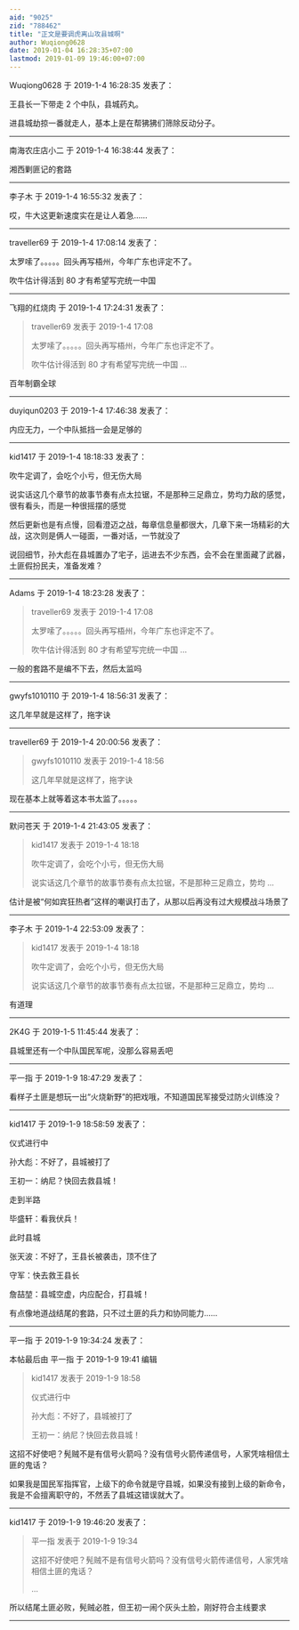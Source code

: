 ```yaml
---
aid: "9025"
zid: "788462"
title: "正文是要调虎离山攻县城啊"
author: Wuqiong0628
date: 2019-01-04 16:28:35+07:00
lastmod: 2019-01-09 19:46:00+07:00
---
```


Wuqiong0628 于 2019-1-4 16:28:35 发表了：

王县长一下带走 2 个中队，县城药丸。

进县城劫掠一番就走人，基本上是在帮狒狒们筛除反动分子。

---

南海农庄店小二 于 2019-1-4 16:38:44 发表了：

湘西剿匪记的套路

---

李子木 于 2019-1-4 16:55:32 发表了：

哎，牛大这更新速度实在是让人着急……

---

traveller69 于 2019-1-4 17:08:14 发表了：

太罗嗦了。。。。。回头再写梧州，今年广东也评定不了。

吹牛估计得活到 80 才有希望写完统一中国

---

飞翔的红烧肉 于 2019-1-4 17:24:31 发表了：

> traveller69 发表于 2019-1-4 17:08
>
> 太罗嗦了。。。。。回头再写梧州，今年广东也评定不了。
>
> 吹牛估计得活到 80 才有希望写完统一中国 ...

百年制霸全球

---

duyiqun0203 于 2019-1-4 17:46:38 发表了：

内应无力，一个中队抵挡一会是足够的

---

kid1417 于 2019-1-4 18:18:33 发表了：

吹牛定调了，会吃个小亏，但无伤大局

说实话这几个章节的故事节奏有点太拉锯，不是那种三足鼎立，势均力敌的感觉，很有看头，而是一种很摇摆的感觉

然后更新也是有点慢，回看澄迈之战，每章信息量都很大，几章下来一场精彩的大战，这次则是俩人一碰面，一番对话，一节就没了

说回细节，孙大彪在县城置办了宅子，运进去不少东西，会不会在里面藏了武器，土匪假扮民夫，准备发难？

---

Adams 于 2019-1-4 18:23:28 发表了：

> traveller69 发表于 2019-1-4 17:08
>
> 太罗嗦了。。。。。回头再写梧州，今年广东也评定不了。
>
> 吹牛估计得活到 80 才有希望写完统一中国 ...

一般的套路不是编不下去，然后太监吗

---

gwyfs1010110 于 2019-1-4 18:56:31 发表了：

这几年早就是这样了，拖字诀

---

traveller69 于 2019-1-4 20:00:56 发表了：

> gwyfs1010110 发表于 2019-1-4 18:56
>
> 这几年早就是这样了，拖字诀

现在基本上就等着这本书太监了。。。。。

---

默问苍天 于 2019-1-4 21:43:05 发表了：

> kid1417 发表于 2019-1-4 18:18
>
> 吹牛定调了，会吃个小亏，但无伤大局
>
> 说实话这几个章节的故事节奏有点太拉锯，不是那种三足鼎立，势均 ...

估计是被“何如宾狂热者”这样的嘲讽打击了，从那以后再没有过大规模战斗场景了

---

李子木 于 2019-1-4 22:53:09 发表了：

> kid1417 发表于 2019-1-4 18:18
>
> 吹牛定调了，会吃个小亏，但无伤大局
>
> 说实话这几个章节的故事节奏有点太拉锯，不是那种三足鼎立，势均 ...

有道理

---

2K4G 于 2019-1-5 11:45:44 发表了：

县城里还有一个中队国民军呢，没那么容易丢吧

---

平一指 于 2019-1-9 18:47:29 发表了：

看样子土匪是想玩一出“火烧新野”的把戏哦，不知道国民军接受过防火训练没？

---

kid1417 于 2019-1-9 18:58:59 发表了：

仪式进行中

孙大彪：不好了，县城被打了

王初一：纳尼？快回去救县城！

走到半路

毕盛轩：看我伏兵！

此时县城

张天波：不好了，王县长被袭击，顶不住了

守军：快去救王县长

詹喆堃：县城空虚，内应配合，打县城！

有点像地道战结尾的套路，只不过土匪的兵力和协同能力……

---

平一指 于 2019-1-9 19:34:24 发表了：

本帖最后由 平一指 于 2019-1-9 19:41 编辑

> kid1417 发表于 2019-1-9 18:58
>
> 仪式进行中
>
> 孙大彪：不好了，县城被打了
>
> 王初一：纳尼？快回去救县城！

这招不好使吧？髡贼不是有信号火箭吗？没有信号火箭传递信号，人家凭啥相信土匪的鬼话？

如果我是国民军指挥官，上级下的命令就是守县城，如果没有接到上级的新命令，我是不会擅离职守的，不然丢了县城这错误就大了。

---

kid1417 于 2019-1-9 19:46:20 发表了：

> 平一指 发表于 2019-1-9 19:34
>
> 这招不好使吧？髡贼不是有信号火箭吗？没有信号火箭传递信号，人家凭啥相信土匪的鬼话？
>
> ...

所以结尾土匪必败，髡贼必胜，但王初一闹个灰头土脸，刚好符合主线要求

---
